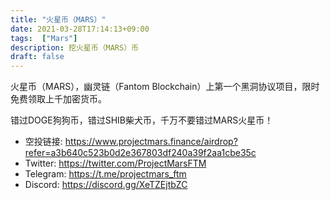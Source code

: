 ```yaml
---
title: "火星币（MARS）"
date: 2021-03-28T17:14:13+09:00
tags:  ["Mars"]
description: 挖火星币（MARS）币
draft: false
---
```


火星币（MARS），幽灵链（Fantom Blockchain）上第一个黑洞协议项目，限时免费领取上千加密货币。

<!--more-->

错过DOGE狗狗币，错过SHIB柴犬币，千万不要错过MARS火星币！

- 空投链接: https://www.projectmars.finance/airdrop?refer=a3b640c523b0d2e367803df240a39f2aa1cbe35c
- Twitter: https://twitter.com/ProjectMarsFTM
- Telegram: https://t.me/projectmars_ftm
- Discord: https://discord.gg/XeTZEjtbZC
